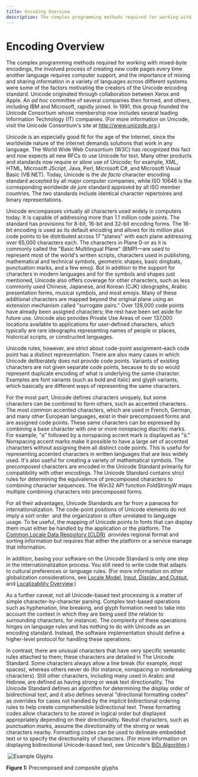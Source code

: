 ```yaml
---
title: Encoding Overview
description: The complex programming methods required for working with mixed-byte encodings, the involved process of creating new code pages every time another language requires computer support, and the importance of mixing and sharing information in a variety of languages across different systems were some of the factors motivating the creators of the Unicode encoding standard.
---
```


# Encoding Overview

The complex programming methods required for working with mixed-byte encodings, the involved process of creating new code pages every time another language requires computer support, and the importance of mixing and sharing information in a variety of languages across different systems were some of the factors motivating the creators of the Unicode encoding standard. Unicode originated through collaboration between Xerox and Apple. An *ad hoc* committee of several companies then formed, and others, including IBM and Microsoft, rapidly joined. In 1991, this group founded the Unicode Consortium whose membership now includes several leading Information Technology (IT) companies. (For more information on Unicode, visit the Unicode Consortium's site at <http://www.unicode.org>.)

Unicode is an especially good fit for the age of the Internet, since the worldwide nature of the Internet demands solutions that work in any language. The World Wide Web Consortium (W3C) has recognized this fact and now expects all new RFCs to use Unicode for text. Many other products and standards now require or allow use of Unicode; for example, XML, HTML, Microsoft JScript, Java, Perl, Microsoft C\#, and Microsoft Visual Basic (VB.NET). Today, Unicode is the *de facto* character encoding standard accepted by all major computer companies, while ISO 10646 is the corresponding worldwide *de jure* standard approved by all ISO member countries. The two standards include identical character repertoires and binary representations.

Unicode encompasses virtually all characters used widely in computers today. It is capable of addressing more than 1.1 million code points. The standard has provisions for 8-bit, 16-bit and 32-bit encoding forms. The 16-bit encoding is used as its default encoding and allows for its million plus code points to be distributed across 17 "planes" with each plane addressing over 65,000 characters each. The characters in Plane 0-or as it is commonly called the "Basic Multilingual Plane" (BMP)—are used to represent most of the world's written scripts, characters used in publishing, mathematical and technical symbols, geometric shapes, basic dingbats, punctuation marks, and a few emoji. But in addition to the support for characters in modern languages and for the symbols and shapes just mentioned, Unicode also offers coverage for other characters, such as less commonly used Chinese, Japanese, and Korean (CJK) ideographs, Arabic presentation forms, musical symbols, and most emojis. Many of these additional characters are mapped beyond the original plane using an extension mechanism called "surrogate pairs." Over 128,000 code points have already been assigned characters; the rest have been set aside for future use. Unicode also provides Private Use Areas of over 137,000 locations available to applications for user-defined characters, which typically are rare ideographs representing names of people or places, historical scripts, or constructed languages.

Unicode rules, however, are strict about code-point assignment-each code point has a distinct representation. There are also many cases in which Unicode deliberately does not provide code points. Variants of existing characters are not given separate code points, because to do so would represent duplicate encoding of what is underlying the same character. Examples are font variants (such as bold and italic) and glyph variants, which basically are different ways of representing the same characters.

For the most part, Unicode defines characters uniquely, but some characters can be combined to form others, such as accented characters. The most common accented characters, which are used in French, German, and many other European languages, exist in their precomposed forms and are assigned code points. These same characters can be expressed by combining a base character with one or more nonspacing diacritic marks. For example, "a" followed by a nonspacing accent mark is displayed as "à." Nonspacing accent marks make it possible to have a large set of accented characters without assigning them all distinct code points. This is useful for representing accented characters in written languages that are less widely used. It's also useful for creating a variety of mathematical symbols. The precomposed characters are encoded in the Unicode Standard primarily for compatibility with other encodings. The Unicode Standard contains strict rules for determining the equivalence of precomposed characters to combining character sequences. The Win32 API function FoldStringW maps multiple combining characters into precomposed forms. 

For all their advantages, Unicode Standards are far from a panacea for internationalization. The code-point positions of Unicode elements do not imply a sort order  and the organization is often unrelated to language usage. To be useful, the mapping of Unicode points to fonts that can display them must either be handled by the application or the platform. The [Common Locale Data Repository (CLDR)](http://cldr.unicode.org/)  provides regional format and sorting information but requires that either the platform or a service manage that information.

In addition, basing your software on the Unicode Standard is only one step in the internationalization process. You still need to write code that adapts to cultural preferences or language rules. (For more information on other globalization considerations, see [Locale Model](https://docs.microsoft.com/globalization/locale/locale-model "Locale Model"), [Input, Display, and Output](https://docs.microsoft.com/globalization/input/text-input "Input, Display, and Output"), and [Localizability Overview](https://docs.microsoft.com/globalization/localizability/overview "Localizability Overview").)

As a further caveat, not all Unicode-based text processing is a matter of simple character-by-character parsing. Complex text-based operations such as hyphenation, line breaking, and glyph formation need to take into account the context in which they are being used (the relation to surrounding characters, for instance). The complexity of these operations hinges on language rules and has nothing to do with Unicode as an encoding standard. Instead, the software implementation should define a higher-level protocol for handling these operations.

In contrast, there are unusual characters that have very specific semantic rules attached to them; these characters are detailed in The Unicode Standard. Some characters always allow a line break (for example, most spaces), whereas others never do (for instance, nonspacing or nonbreaking characters). Still other characters, including many used in Arabic and Hebrew, are defined as having strong or weak text directionality. The Unicode Standard defines an algorithm for determining the display order of bidirectional text, and it also defines several "directional formatting codes" as overrides for cases not handled by the implicit bidirectional ordering rules to help create comprehensible bidirectional text. These formatting codes allow characters to be stored in logical order but displayed appropriately depending on their directionality. Neutral characters, such as punctuation marks, assume the directionality of the strong or weak characters nearby. Formatting codes can be used to delineate embedded text or to specify the directionality of characters. (For more information on displaying bidirectional Unicode-based text, see Unicode's [BiDi Algorithm](http://unicode.org/reports/tr9/).)

 ![Example Glyphs](https://docs.microsoft.com/globalization/encoding/images/Example_Glyphs.png "Example Glyphs") 

**Figure 1:** Precomposed and composite glyphs
